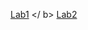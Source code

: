 [Lab1](https://margaretwj.github.io/cse15l-lab-reports/lab1.html) </ b>
[Lab2](https://margaretwj.github.io/cse15l-lab-reports/labreport2.html)
